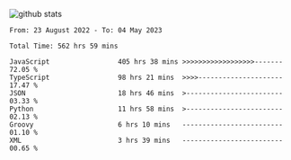 
![github stats](https://github-readme-stats.vercel.app/api?username=realmahd1&show_icons=true&theme=codeSTACKr&hide_rank=true&count_private=true)

<!--START_SECTION:waka-->

```text
From: 23 August 2022 - To: 04 May 2023

Total Time: 562 hrs 59 mins

JavaScript                 405 hrs 38 mins >>>>>>>>>>>>>>>>>>-------   72.05 %
TypeScript                 98 hrs 21 mins  >>>>---------------------   17.47 %
JSON                       18 hrs 46 mins  >------------------------   03.33 %
Python                     11 hrs 58 mins  >------------------------   02.13 %
Groovy                     6 hrs 10 mins   -------------------------   01.10 %
XML                        3 hrs 39 mins   -------------------------   00.65 %
```

<!--END_SECTION:waka-->
